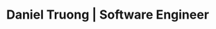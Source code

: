 ---
layout: default
title: Daniel Truong | Software Engineer
description: Hi. I'm excited to see you here. Click below to learn more about me or check out my resume!
aboutmetitle: Developer and Entrepreneur
aboutmecontent: I am a student studying Computer Science and Entrepreneurship/Innovation at <b>University of California, San Diego</b>, graduating in June 2022. I've always been in love with technology and interested in coding & finding solutions improve the world. 
experience_title: Work Experience
experience_description: My main specializations & interests include full-stack, backend, mobile, systems, and product engineering.
work_icons: 
    https://img.icons8.com/color/100/000000/tesla-logo.png: Incoming SWE Intern (Winter 2021)
    https://img.icons8.com/color/100/000000/microsoft.png: SWE Intern (Summer 2020)
    https://img.icons8.com/color/100/000000/google-logo.png: SWE (STEP) Intern (Summer 2019)

experience_details: 
    hatch:
        title: Hatch
        logo: assets/images/logos/hatch.jpg
        details:
            one: Incoming SWE Intern (Summer 2021)
        desc: Will be joining the team from June 2021 - September 2021 to help small businesses by working on identity verification, automation pipelines, and their line of credit product. 
    microsoft: 
        title: Microsoft (Cloud & AI)
        logo: assets/images/logos/microsoft.png
        details: 
            one: Incoming SWE Intern (Spring 2021)
            two: Software Engineer Intern (Summer 2020) 
        desc: Worked on Microsoft's internal incident management system from June 2020 - September 2020. Created a tagging feature using the .NET framework, Angular, Azure CosmosDB, and others. Will be joining the organization again from April - June 2021.   
    tesla:
        title: Tesla (Mobile Robot Engineering)
        logo: assets/images/logos/tesla.png
        details:
            one: Software Engineer Intern (Winter 2021)
        desc: Currently working on Tesla's Mobile Robot Engineering team to focus on teleoperations and live video streaming. 
    google: 
        title: Google (Chrome Admin Enterprise)
        logo: assets/images/logos/google.png
        details: 
            one: Software Engineer (Practicum) Intern (Summer 2019)
        desc: Worked from June 2019 - September 2019 in order to create debugging tools to aid in the launch of the new Google Chrome Admin product. 

projects_title: Projects
projects_description: Here's a list of projects I've worked on
projects: 
    Platter: 
        image: assets/images/logos/platter.png
        description: Worked as CTO, managing team of 7. Creating mobile application that provides marketplace for homecooked meals. Performed extensive user & market research, and worked with designers to optimize user experience. 
        url: https://eatplatter.com
        tech_stack: React Native, Expo, Node.js, Express.js, Firebase Auth, MongoDB, AWS S3

    Schoolhouse Ghana: 
        image: assets/images/logos/global_ties.png
        description: Served as Software Team Lead, managing 5 team members,, developing software system for students in Ghana to get constant access to school resources, despite lack of internet accessibility. 
        url: https://github.com/UCSD-Global-TIES
        tech_stack: React, MongoDB, Node.js, Express.js, Raspberry PI

    coviddaily.info: 
        image: assets/images/logos/covid.png
        description: Created a full-stack web application tracking COVID stats as well as news articles for any region in the world. Leverages data through worldometer.
        url: http://coviddaily.info/
        tech_stack: React, Typescript, Python, Flask, Web Scraping (BeautifulSoup)

    Don't Back Out: 
        image: assets/images/logos/dbo.png
        description: IOT slouch detector device & mobile application which helps users fix their bad habits of bad posture. Mainly worked on creating the mobile application interface and connecting the software with the hardware. 
        url: https://www.youtube.com/watch?v=FBeKVBKQoDQ&feature=youtu.be&ab_channel=DanielTruong
        tech_stack: Android, Android Studio, Java, Arduino, C, Bluetooth
---